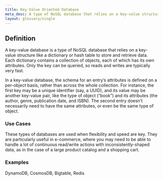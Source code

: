```yaml
---
title: Key-Value Oriented Database
meta_desc: A type of NoSQL database that relies on a key-value structure like a dictionary or hash table to store and retrieve data.
layout: glossary/single
---
```


## Definition

A key-value database is a type of NoSQL database that relies on a key-value structure like a dictionary or hash table to store and retrieve data. Each dictionary contains a collection of objects, each of which has its own attributes. Only the key can be queried, so reads and writes are typically very fast.

In a key-value database, the schema for an entry’s attributes is defined on a per-object basis, rather than across the whole collection. For instance, the first key may be a unique identifier (say, a UUID), and its value may be another key-value pair, like the type of object (“book”) and its attributes (the author, genre, publication date, and ISBN). The second entry doesn’t necessarily need to have the same attributes, or even be the same type of object.

### Use Cases

These types of databases are used when flexibility and speed are key. They are particularly useful in e-commerce, where you may need to be able to handle a lot of continuous read/write actions with inconsistently-shaped data, as in the case of a large product catalog and a shopping cart.

### Examples

DynamoDB, CosmosDB, Bigtable, Redis
